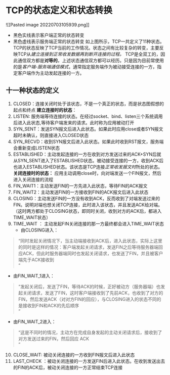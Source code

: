 # TCP的状态定义和状态转换
![[Pasted image 20220703105939.png]]
- 黑色实线表示客户端正常的状态转变
- 黑色虚线表示服务端正常的状态转变
如上图所示，TCP一共定义了11种状态。TCP的状态反映了TCP当前的工作情况。状态之间有比较复杂的转变，主要反映TCP从*建立连接到正常收发数据再到断开连接的过程。*
TCP是全双工的，因此通信双方都是**对等的**，上述状态通信双方都可以经历。只是因为目前常使用的是*客户端-服务端通信模式*，通常指定服务端作为被动接受连接的一方，指定客户端作为主动发起连接的一方。

## 十一种状态的定义
1. CLOSED：连接关闭时处于该状态，不是一个真正的状态，而是状态图假想的起点和终点
**建立连接时的状态**：
2. LISTEN: 服务端等待连接的状态。在经过socket、bind、listen三个系统调用后进入此状态,等待客户端发来的请求。此时称为应用被动打开
3. SYN_SENT：发送SYN报文后进入此状态。如果此时应用close或者SYN报文超时未确认，则直接进入CLOSED状态
4. SYN_RECVD：收到SYN报文后进入此状态。如果此时收到RST报文，服务端会重新变成LISTEN状态
5. ESTABLISHED：主动发起连接的一方在收到对方发送过来的ACK+SYN后就从SYN_SENT进入了ESTABLISHED状态。被动接受连接的一方，收到ACK后也进入ESTABLISHED状态。该状态是TCP连接*正常收发报文时*所处的状态。
**关闭连接时的状态：** 应用主动调用close时，向对端发送一个FIN报文，然后进入关闭连接的流程
6. FIN_WAIT1：主动发送FIN的一方先进入此状态，等待FIN的ACK报文
7. FIN_WAIT2：主动发送FIN的一方接收到FIN的ACK报文后进入此状态
8. CLOSING：主动发送FIN的一方没有收到ACK，反而收到了对端发送过来的FIN。说明对端也想关闭TCP连接，此时进入该状态，并且发送ACK给对端。（这时两方都处于CLOSING状态，即同时关闭，收到对方的ACK后，都进入TIME_WAIT状态）
9. TIME_WAIT ： 主动发起FIN关闭连接的那一方最终都会进入TIME_WAIT状态
	-   由CLOSING进入：
> “同时发起关闭情况下，当主动端接收到ACK后，进入此状态，实际上这里的同时是这样的情况：客户端发起关闭请求，发送FIN之后等待服务器端回应ACK，但此时服务器端同时也发起关闭请求，也发送了FIN，并且被客户端先于ACK接收到  
> ”
-   由FIN_WAIT_1进入：
> “发起关闭后，发送了FIN，等待ACK的时候，正好被动方（服务器端）也发起关闭请求，发送了FIN，这时客户端接收到了先前ACK，也收到了对方的FIN，然后发送ACK（对对方FIN的回应），与CLOSING进入的状态不同的是接收到FIN和ACK的先后顺序  
> ”
-   由FIN_WAIT_2进入：
> “这是不同时的情况，主动方在完成自身发起的主动关闭请求后，接收到了对方发送过来的FIN，然后回应 ACK  
> ”

10. CLOSE_WAIT:  被动关闭连接的一方收到FIN报文后进入此状态
11. LAST_CHECK ：被动关闭连接的一方发送FIN后进入此状态。在收到发送出去的FIN的ACK后，被动关闭连接的一方正常结束TCP连接


